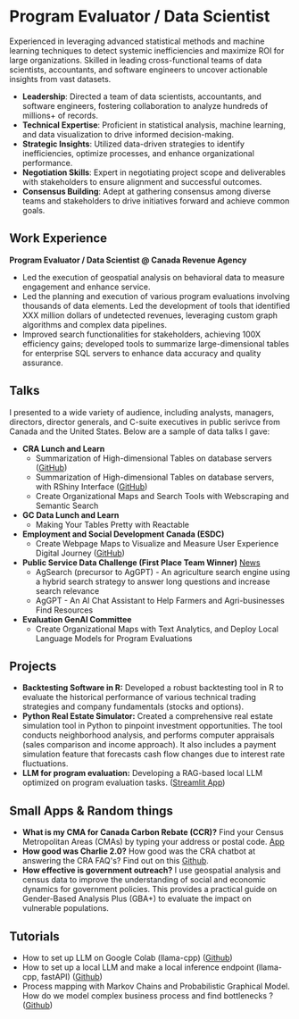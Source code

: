 # Program Evaluator / Data Scientist

Experienced in leveraging advanced statistical methods and machine learning techniques to detect systemic inefficiencies and maximize ROI for large organizations. Skilled in leading cross-functional teams of data scientists, accountants, and software engineers to uncover actionable insights from vast datasets.

- **Leadership**: Directed a team of data scientists, accountants, and software engineers, fostering collaboration to analyze hundreds of millions+ of records.
- **Technical Expertise**: Proficient in statistical analysis, machine learning, and data visualization to drive informed decision-making.
- **Strategic Insights**: Utilized data-driven strategies to identify inefficiencies, optimize processes, and enhance organizational performance.
- **Negotiation Skills**: Expert in negotiating project scope and deliverables with stakeholders to ensure alignment and successful outcomes.
- **Consensus Building**: Adept at gathering consensus among diverse teams and stakeholders to drive initiatives forward and achieve common goals.

## Work Experience

**Program Evaluator / Data Scientist @ Canada Revenue Agency**
- Led the execution of geospatial analysis on behavioral data to measure engagement and enhance service.
- Led the planning and execution of various program evaluations involving thousands of data elements. Led the development of tools that identified XXX million dollars of undetected revenues, leveraging custom graph algorithms and complex data pipelines.
- Improved search functionalities for stakeholders, achieving 100X efficiency gains; developed tools to summarize large-dimensional tables for enterprise SQL servers to enhance data accuracy and quality assurance.

## Talks
I presented to a wide variety of audience, including analysts, managers, directors, director generals, and C-suite executives in public serivce from Canada and the United States. Below are a sample of data talks I gave:

- **CRA Lunch and Learn**
  - Summarization of High-dimensional Tables on database servers ([GitHub](https://github.com/casualcomputer/sql.mechanic))
  - Summarization of High-dimensional Tables on database servers, with RShiny Interface ([GitHub](https://github.com/casualcomputer/table-summarizer))
  - Create Organizational Maps and Search Tools with Webscraping and Semantic Search
- **GC Data Lunch and Learn**
  - Making Your Tables Pretty with Reactable
- **Employment and Social Development Canada (ESDC)**
  - Create Webpage Maps to Visualize and Measure User Experience Digital Journey ([GitHub](https://github.com/casualcomputer/social-network-analysis))
- **Public Service Data Challenge (First Place Team Winner)** [News](https://www.globalgovernmentforum.com/agricultural-advice-ai-wins-canadas-public-service-data-challenge/)
  - AgSearch (precursor to AgGPT) - An agriculture search engine using a hybrid search strategy to answer long questions and increase search relevance
  - AgGPT - An AI Chat Assistant to Help Farmers and Agri-businesses Find Resources
- **Evaluation GenAI Committee** 
  - Create Organizational Maps with Text Analytics, and Deploy Local Language Models for Program Evaluations

## Projects
- **Backtesting Software in R:** Developed a robust backtesting tool in R to evaluate the historical performance of various technical trading strategies and company fundamentals (stocks and options).
- **Python Real Estate Simulator:** Created a comprehensive real estate simulation tool in Python to pinpoint investment opportunities. The tool conducts neighborhood analysis, and performs computer appraisals (sales comparison and income approach). It also includes a payment simulation feature that forecasts cash flow changes due to interest rate fluctuations.
- **LLM for program evaluation:** Developing a RAG-based local LLM optimized on program evaluation tasks. ([Streamlit App](https://github.com/casualcomputer/evaluation-ai-pro))

## Small Apps & Random things
- **What is my CMA for Canada Carbon Rebate (CCR)?** Find your Census Metropolitan Areas (CMAs) by typing your address or postal code. [App](https://creative-analytics.shinyapps.io/CMA_finder/)
- **How good was Charlie 2.0?** How good was the CRA chatbot at answering the CRA FAQ's? Find out on this [Github](https://github.com/casualcomputer/tax_chatbots).
- **How effective is government outreach?** I use geospatial analysis and census data to improve the understanding of social and economic dynamics for government policies. This provides a practical guide on Gender-Based Analysis Plus (GBA+) to evaluate the impact on vulnerable populations.
## Tutorials
- How to set up LLM on Google Colab (llama-cpp) ([Github](https://github.com/casualcomputer/llm_google_colab))
- How to set up a local LLM and make a local inference endpoint (llama-cpp, fastAPI) ([Github](https://github.com/casualcomputer/local_llm))
- Process mapping with Markov Chains and Probabilistic Graphical Model. How do we model complex business process and find bottlenecks ? ([Github](https://github.com/casualcomputer/markov_chain))
